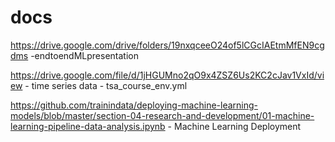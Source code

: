 # docs
https://drive.google.com/drive/folders/19nxqceeO24of5lCGcIAEtmMfEN9cgdms -endtoendMLpresentation

https://drive.google.com/file/d/1jHGUMno2qO9x4ZSZ6Us2KC2cJav1VxId/view - time series data - tsa_course_env.yml


https://github.com/trainindata/deploying-machine-learning-models/blob/master/section-04-research-and-development/01-machine-learning-pipeline-data-analysis.ipynb  - Machine Learning Deployment
